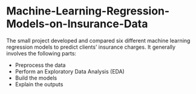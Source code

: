 # Machine-Learning-Regression-Models-on-Insurance-Data

The small project developed and compared six different machine learning regression models to predict clients’ insurance charges. It generally involves the following parts:

- Preprocess the data
- Perform an Exploratory Data Analysis (EDA)
- Build the models
- Explain the outputs
